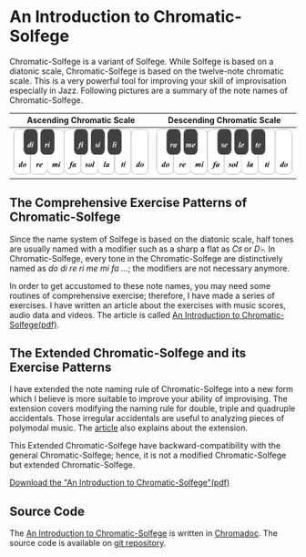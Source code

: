 An Introduction to Chromatic-Solfege
===========================================

Chromatic-Solfege is a variant of Solfege. While Solfege is based on a diatonic
scale, Chromatic-Solfege is based on the twelve-note chromatic scale. This is
a very powerful tool for improving your skill of improvisation especially in 
Jazz.  Following pictures are a summary of the note names of Chromatic-Solfege.

| Ascending Chromatic Scale | Descending Chromatic Scale |
|---------------------------|----------------------------|
| ![do di re ri mi fa fi sol si la li ti do][aug-small] | ![do ti te la le sol se fa mi me re ra do][dim-small] |

## The Comprehensive Exercise Patterns of Chromatic-Solfege
Since the name system of Solfege is based on the diatonic scale, half tones are 
usually named with a modifier such as a sharp a flat as *C♯* or *D♭*.  In 
Chromatic-Solfege, every tone in the Chromatic-Solfege are distinctively named 
as *do di re ri me mi fa ...*; the modifiers are not necessary anymore.

In order to get accustomed to these note names, you may need some routines of 
comprehensive exercise; therefore, I have made a series of exercises. I have 
written an article about the exercises with music scores, audio data and 
videos.  The article is called [An Introduction to Chromatic-Solfege(pdf)][pdf].

## The Extended Chromatic-Solfege and its Exercise Patterns
I have extended the note naming rule of Chromatic-Solfege into a new form which 
I believe is more suitable to improve your ability of improvising. The 
extension covers modifying the naming rule for double, triple and quadruple 
accidentals. Those irregular accidentals are useful to analyzing pieces of 
polymodal music. The [article][pdf] also explains about the extension.

This Extended Chromatic-Solfege have backward-compatibility with the general 
Chromatic-Solfege; hence, it is not a modified Chromatic-Solfege but extended 
Chromatic-Solfege.

[Download the "An Introduction to Chromatic-Solfege"(pdf)][pdf]


## Source Code
The [An Introduction to Chromatic-Solfege][pdf] is written in 
[Chromadoc][chromadoc]. The source code is available on [git 
repository][aitcs-git]. 


[pdf]: https://gitlab.com/chromatic-solfege/an-introduction-to-chromatic-solfege-released/-/raw/master/introduction/an-introduction-to-chromatic-solfege.pdf
[aug-small]: ./docs/solfege-aug-small.png
[dim-small]: ./docs/solfege-dim-small.png
[aitcs]: https://chromatic-solfege.github.io/an-introduction-to-chromatic-solfege/
[aitcs-git]: https://github.com/chromatic-solfege/an-introduction-to-chromatic-solfege
[chromadoc]: https://chromatic-solfege.github.io/chromadoc/
[csfjs]: https://chromatic-solfege.github.io/chromatic-solfege-for-javascript/
[csfly]: https://chromatic-solfege.github.io/chromatic-solfege-for-lilypond/
[aug-small]: ./an-introduction-to-chromatic-solfege/docs/solfege-aug-small.png
[dim-small]: ./an-introduction-to-chromatic-solfege/docs/solfege-dim-small.png
[vim-modeline]: # ( vim: set spell fo+=a: )
